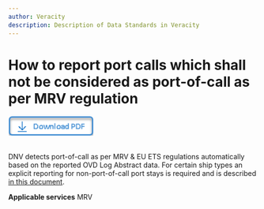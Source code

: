 ```yaml
---
author: Veracity
description: Description of Data Standards in Veracity
---
```


# How to report port calls which shall not be considered as port-of-call as per MRV regulation

<a href="https://veracitycdnprod.blob.core.windows.net/developer/veracitystatic/ovd/How%20to%20report%20port%20calls%20which%20shall%20not%20be%20considered%20as%20port-of-call%20as%20per%20MRV+ETS%20regulations.pdf" download>
    <img src="assets/download.png" alt="Download PDF" height="40">
  </a>
  <br>
  <br>

DNV detects port-of-call as per MRV & EU ETS regulations automatically based on the reported OVD Log Abstract data. For certain ship types an explicit reporting for non-port-of-call port stays is required and is described [in this document](https://veracitycdnprod.blob.core.windows.net/developer/veracitystatic/ovd/How%20to%20report%20port%20calls%20which%20shall%20not%20be%20considered%20as%20port-of-call%20as%20per%20MRV+ETS%20regulations.pdf).


**Applicable services**
MRV
